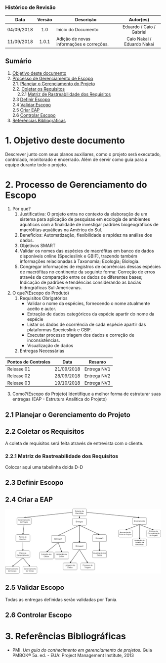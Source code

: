 ### Histórico de Revisão

| Data | Versão | Descrição | Autor(es) |
| :---: | :---: | --- | :---: |
| 04/09/2018 | 1.0 | Inicio do Documento | Eduardo / Caio / Gabriel|
| 11/09/2018 | 1.0.1 | Adição de novas informações e correções. | Caio Nakai / Eduardo Nakai|
## Sumário

1. [Objetivo deste documento](#1-Objetivo-deste-documento)
2. [Processo de Gerenciamento de Escopo](#2-processo-de-gerenciamento-do-escopo)    
  2.1. [Planejar o Gerenciamento do Projeto](#21-planejar-o-gerenciamento-do-projeto)    
  2.2. [Coletar os Requisitos](#22-coletar-os-requisitos)      
&nbsp;&nbsp;&nbsp;&nbsp;2.2.1 [Matriz de Rastreabilidade dos Requisitos](#221-matriz-de-rastreabilidade-dos-requisitos)    
  2.3 [Definir Escopo](#23-definir-escopo)    
  2.4 [Validar Escopo](#25-validar-escopo)    
  2.5 [Criar EAP](#24-criar-a-eap)    
  2.6 [Controlar Escopo](#26-controlar-escopo)   
3. [Referências Bibliográficas](#3-refer%C3%AAncias-bibliogr%C3%A1ficas)  


# 1. Objetivo deste documento
Descrever junto com seus planos auxiliares, como o projeto será executado, controlado, monitorado e encerrado.
Além de servir como guia para a equipe durante todo o projeto.

# 2. Processo de Gerenciamento do Escopo
1. Por que?
    1. Justificativa: O projeto entra no contexto da elaboração de um sistema para aplicação de pesquisas em ecologia de ambientes aquáticos com a finalidade de investigar padrões biogeográficos de macrófitas aquáticas na América do Sul.
    2. Benefícios: Automatização, flexibilidade e rapidez na análise dos dados.
    3. Objetivos SMART
    4. Validar os nomes das espécies de macrófitas em banco de dados disponíveis online (Specieslink e GBIF), trazendo também informações relacionadas à Taxonomia; Ecologia; Biologia.
    5. Congregar informações de registros de ocorrências dessas espécies de macrófitas no continente da seguinte forma: Correção de erros através da comparação entre os dados de diferentes bases; Indicação de padrões e tendências considerando as bacias hidrográficas Sul-Americanas.
2. O que?(Escopo do Produto)
    1. Requisitos Obrigatórios
        - Validar o nome da espécies, fornecendo o nome atualmente aceito e autor.
        - Extração de dados categóricos da espécie apartir do nome da espécie 
        - Listar os dados de ocorrência de cada espécie apartir das plataformas Specieslink e GBIF. 
        - Executar processo triagem dos dados e correção de inconsistências.
        - Visualização de dados
    2. Entregas Necessárias
  
**Pontos de Controles**     | **Data**          |  **Resumo** 
-----------------------------|-------------------|-----------
Release 01                   | 21/09/2018 | Entrega NV1
Release 02                   | 28/09/2018 | Entrega NV2
Release 03                   | 19/10/2018 | Entrega NV3

3. Como?(Escopo do Projeto)
 Identifique a melhor forma de estruturar suas entregas (EAP - Estrutura Analítica do Projeto)


## 2.1 Planejar o Gerenciamento do Projeto

## 2.2 Coletar os Requisitos
A coleta de requisitos será feita através de entrevista com o cliente.

### 2.2.1 Matriz de Rastreabilidade dos Requisitos
Colocar aqui uma tabelinha doida D-D
## 2.3 Definir Escopo

## 2.4 Criar a EAP
![EAP](https://raw.githubusercontent.com/ltdagabriel/Database-Macrophytes/master/PMO/EAP.png)

## 2.5 Validar Escopo
Todas as entregas definidas serão validadas por Tania. 
## 2.6 Controlar Escopo

# 3. Referências Bibliográficas

* PMI. *Um guia do conhecimento em gerenciamento de projetos.* Guia PMBOK® 5a. ed. - EUA: Project Management Institute, 2013
